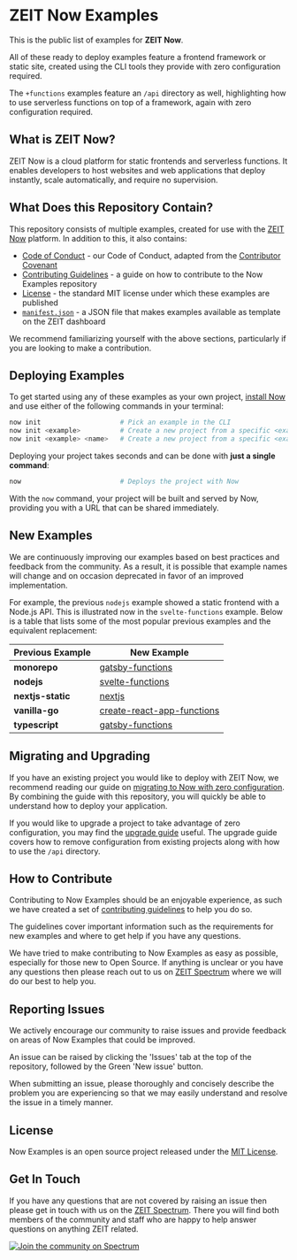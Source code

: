 # ZEIT Now Examples

This is the public list of examples for **ZEIT Now**.

All of these ready to deploy examples feature a frontend framework or static site, created using the CLI tools they provide with zero configuration required.

The `+functions` examples feature an `/api` directory as well, highlighting how to use serverless functions on top of a framework, again with zero configuration required.

## What is ZEIT Now?

ZEIT Now is a cloud platform for static frontends and serverless functions. It enables developers to host websites and web applications that deploy instantly, scale automatically, and require no supervision.

## What Does this Repository Contain?

This repository consists of multiple examples, created for use with the [ZEIT Now](https://zeit.co/now) platform. In addition to this, it also contains:

- [Code of Conduct](https://github.com/zeit/now-examples/blob/master/CODE_OF_CONDUCT.md) - our Code of Conduct, adapted from the [Contributor Covenant](http://contributor-covenant.org)
- [Contributing Guidelines](https://github.com/zeit/now-examples/blob/master/CONTRIBUTING.md) - a guide on how to contribute to the Now Examples repository
- [License](https://github.com/zeit/now-examples/blob/master/LICENSE.md) - the standard MIT license under which these examples are published
- [`manifest.json`](https://github.com/zeit/now-examples/blob/master/manifest.json) - a JSON file that makes examples available as template on the ZEIT dashboard

We recommend familiarizing yourself with the above sections, particularly if you are looking to make a contribution.

## Deploying Examples

To get started using any of these examples as your own project, [install Now](https://zeit.co/download) and use either of the following commands in your terminal:

```sh
now init                    # Pick an example in the CLI
now init <example>          # Create a new project from a specific <example>
now init <example> <name>   # Create a new project from a specific <example> with a different folder <name>
```

Deploying your project takes seconds and can be done with **just a single command**:

```sh
now                         # Deploys the project with Now
```

With the `now` command, your project will be built and served by Now, providing you with a URL that can be shared immediately.

## New Examples

We are continuously improving our examples based on best practices and feedback from the community. As a result, it is possible that example names will change and on occasion deprecated in favor of an improved implementation.

For example, the previous `nodejs` example showed a static frontend with a Node.js API. This is illustrated now in the `svelte-functions` example. Below is a table that lists some of the most popular previous examples and the equivalent replacement:

| Previous Example  | New Example                                                                                               |
| ----------------- | --------------------------------------------------------------------------------------------------------- |
| **monorepo**      | [gatsby-functions](https://github.com/zeit/now-examples/tree/master/gatsby-functions)                     |
| **nodejs**        | [svelte-functions](https://github.com/zeit/now-examples/tree/master/svelte-functions)                     |
| **nextjs-static** | [nextjs](https://github.com/zeit/now-examples/tree/master/nextjs)                                         |
| **vanilla-go**    | [create-react-app-functions](https://github.com/zeit/now-examples/tree/master/create-react-app-functions) |
| **typescript**    | [gatsby-functions](https://github.com/zeit/now-examples/tree/master/gatsby-functions)                     |

## Migrating and Upgrading

If you have an existing project you would like to deploy with ZEIT Now, we recommend reading our guide on [migrating to Now with zero configuration](https://zeit.co/guides/migrate-to-zeit-now/). By combining the guide with this repository, you will quickly be able to understand how to deploy your application.

If you would like to upgrade a project to take advantage of zero configuration, you may find the [upgrade guide](https://zeit.co/guides/upgrade-to-zero-configuration/) useful. The upgrade guide covers how to remove configuration from existing projects along with how to use the `/api` directory.

## How to Contribute

Contributing to Now Examples should be an enjoyable experience, as such we have created a set of [contributing guidelines](https://github.com/zeit/docs/blob/master/CONTRIBUTING.md) to help you do so.

The guidelines cover important information such as the requirements for new examples and where to get help if you have any questions.

We have tried to make contributing to Now Examples as easy as possible, especially for those new to Open Source. If anything is unclear or you have any questions then please reach out to us on [ZEIT Spectrum](https://spectrum.chat/zeit) where we will do our best to help you.

## Reporting Issues

We actively encourage our community to raise issues and provide feedback on areas of Now Examples that could be improved.

An issue can be raised by clicking the 'Issues' tab at the top of the repository, followed by the Green 'New issue' button.

When submitting an issue, please thoroughly and concisely describe the problem you are experiencing so that we may easily understand and resolve the issue in a timely manner.

## License

Now Examples is an open source project released under the [MIT License](https://github.com/zeit/docs/blob/master/LICENSE.md).

## Get In Touch

If you have any questions that are not covered by raising an issue then please get in touch with us on the [ZEIT Spectrum](https://spectrum.chat/zeit). There you will find both members of the community and staff who are happy to help answer questions on anything ZEIT related.

[![Join the community on Spectrum](https://withspectrum.github.io/badge/badge.svg)](https://spectrum.chat/zeit)
